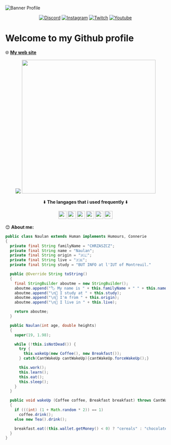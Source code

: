 ![Banner Profile](https://eapi.pcloud.com/getpubthumb?code=XZmubJZO3RLKrQ4bwSiOupYtRg78SzGx3N7&linkpassword=undefined&size=1918x378&crop=0&type=auto)

<p align="center">
<a href="https://discord.gg/yEvBg8CPaM"><img alt="Discord" src="https://img.shields.io/badge/Discord-7289DA?style=for-the-badge&logo=discord&logoColor=white"></a>
<a href="https://www.instagram.com/naulan.chrzaszcz/"><img alt="Instagram" src="https://img.shields.io/badge/Instagram-E4405F?style=for-the-badge&logo=instagram&logoColor=white"></a>
<a href="https://www.twitch.tv/NaulaN_CHRZdev"><img alt="Twitch" src="https://img.shields.io/badge/Twitch-9146FF?style=for-the-badge&logo=twitch&logoColor=white"></a>
<a href="https://www.youtube.com/channel/UCbl4AHVket_DNhBzQG56f7w"><img alt="Youtube" src="https://img.shields.io/badge/YouTube-FF0000?style=for-the-badge&logo=youtube&logoColor=white"></a>
</p>
  
<h1>Welcome to my Github profile</h1>

🌐 __[My web site](https://www.chrz-development.fr)__

<p align="center">
  <img src="https://github-readme-stats.vercel.app/api/top-langs/?username=NaulaN&layout=compact&count_private=true&theme=gruvbox)](https://github.com/NaulaN/github-readme-stats">
  <img src="https://github-readme-stats.vercel.app/api?username=anuraghazra&show_icons=true&theme=radical" width="420">
</p>

<p align="center">⬇️ <b>The langages that i used frequently</b> ⬇️</p>

<p align="center"><code><img src="https://developer.asustor.com/uploadIcons/0020_999_1596443479_JAVA.png" width="25" height="25"></code>
<code><img src="https://upload.wikimedia.org/wikipedia/commons/thumb/c/c3/Python-logo-notext.svg/1200px-Python-logo-notext.svg.png" width="25" height="25"></code>
<code><img src="https://upload.wikimedia.org/wikipedia/commons/thumb/6/61/HTML5_logo_and_wordmark.svg/512px-HTML5_logo_and_wordmark.svg.png" width="25" height="25"></code>
<code><img src="https://upload.wikimedia.org/wikipedia/commons/d/d5/CSS3_logo_and_wordmark.svg" width="25" height="25"></code>
<code><img src="https://upload.wikimedia.org/wikipedia/commons/9/99/Unofficial_JavaScript_logo_2.svg" width="25" height="25"></code>
<code><img src="https://upload.wikimedia.org/wikipedia/commons/2/29/Postgresql_elephant.svg" width="25" height="25"></code>
</p>

😊 **About me:**
```java
public class Naulan extends Human implements Humours, Connerie 
{
  private final String familyName = "CHRZASZCZ";
  private final String name = "Naulan";
  private final String origin = "🇵🇱";
  private final String live = "🇫🇷";
  private final String study = "BUT INFO at l'IUT of Montreuil."

  public @Override String toString() 
  {
    final StringBuilder aboutme = new StringBuilder();
    aboutme.append("🏷️ My name is " + this.familyName + " " + this.name);
    aboutme.append("\n💼 I study at " + this.study);
    aboutme.append("\n📍 I'm from " + this.origin);
    aboutme.append("\n🏡 I live in " + this.live);

    return aboutme;
  }

  public Naulan(int age, double heights) 
  {
    super(19, 1.98);

    while (!this.isNotDead()) {
      try {
        this.wakeUp(new Coffee(), new Breakfast());
      } catch(CantWakeUp cantWakeUp){cantWakeUp.forceWakeUp();}

      this.work();
      this.learn();
      this.eat();
      this.sleep();
    }
  }

  public void wakeUp (Coffee coffee, Breakfast breakfast) throws CantWakeUp
  {
    if (((int) (1 + Math.random * 2)) == 1)
      coffee.drink();
    else new Tea().drink();

    breakfast.eat((this.wallet.getMoney() < 0) ? "cereals" : "chocolate bread");
  }
}
```
